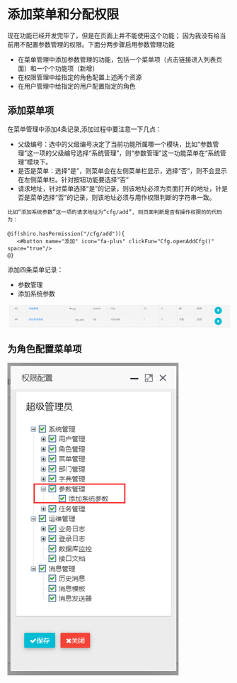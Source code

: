 # 添加菜单和分配权限
现在功能已经开发完毕了，但是在页面上并不能使用这个功能；
因为我没有给当前用不配置参数管理的权限。下面分两步骤启用参数管理功能

- 在菜单管理中添加参数管理的功能，包括一个菜单项（点击链接进入列表页面）和一个个功能项（新增）
- 在权限管理中给指定的角色配置上述两个资源
- 在用户管理中给指定的用户配置指定的角色



## 添加菜单项

在菜单管理中添加4条记录,添加过程中要注意一下几点：
 - 父级编号：选中的父级编号决定了当前功能所属哪一个模块，比如“参数管理”这一项的父级编号选择“系统管理”，则“参数管理”这一功能菜单在“系统管理”模块下。
 - 是否是菜单：选择“是”，则菜单会在左侧菜单栏显示，选择“否”，则不会显示在左侧菜单栏。针对按钮功能要选择“否”
 - 请求地址，针对菜单选择“是”的记录，则该地址必须为页面打开的地址，针是否是菜单选择“否”的记录，则该地址必须与用作权限判断的字符串一致。
 
 ```
比如“添加系统参数”这一项的请求地址为“cfg/add”, 则页面判断是否有操作权限的的代码为：
    
@if(shiro.hasPermission("/cfg/add")){
    <#button name="添加" icon="fa-plus" clickFun="Cfg.openAddCfg()" space="true"/>
@}
```
    
添加四条菜单记录：
    
- 参数管理
- 添加系统参数

![menu](../img/helloworld/menu.png)

## 为角色配置菜单项

![role](../img/helloworld/role.png)
 


